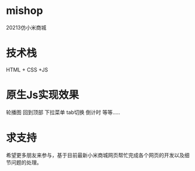 # mishop
20213仿小米商城
# 技术栈
HTML + CSS +JS
# 原生Js实现效果
轮播图 回到顶部 下拉菜单 tab切换 倒计时 等等.....
# 求支持
希望更多朋友来参与，基于目前最新小米商城网页帮忙完成各个网页的开发以及细节问题的处理。
